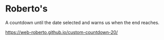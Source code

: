 # Roberto's
A countdown until the date selected and warns us when the end reaches.

https://web-roberto.github.io/custom-countdown-20/
